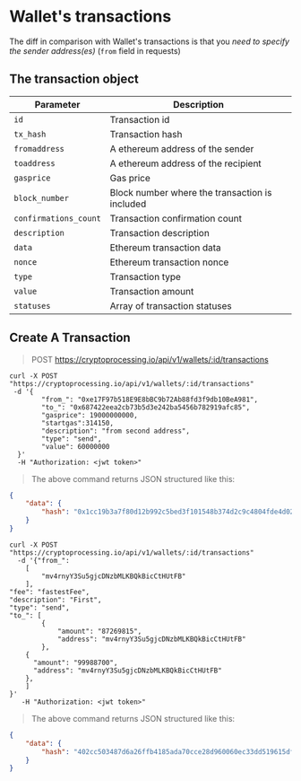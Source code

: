 # Wallet's transactions

The diff in comparison with Wallet's transactions is that you *need to specify the sender address(es)* (`from` field in requests)


## The transaction object


Parameter             | Description
---------             | ---------
`id`                  | Transaction id
`tx_hash`             | Transaction hash
`fromaddress`         | A ethereum address of the sender
`toaddress`           | A ethereum address of the recipient
`gasprice`            | Gas price
`block_number`        | Block number where the transaction is included
`confirmations_count` | Transaction confirmation count
`description`         | Transaction description
`data`                | Ethereum transaction data 
`nonce`               | Ethereum transaction nonce
`type`                | Transaction type
`value`               | Transaction amount 
`statuses`            | Array of transaction statuses


## Create A Transaction

> POST https://cryptoprocessing.io/api/v1/wallets/:id/transactions

```shell
curl -X POST "https://cryptoprocessing.io/api/v1/wallets/:id/transactions"
 -d '{
        "from_": "0xe17F97b518E9E8bBC9b72Ab88fd3f9db10BeA981",
        "to_": "0x687422eea2cb73b5d3e242ba5456b782919afc85",
        "gasprice": 19000000000,
        "startgas":314150,
        "description": "from second address", 
        "type": "send", 
        "value": 60000000
  }'
  -H "Authorization: <jwt token>"
```
> The above command returns JSON structured like this:

```json
{
    "data": {
        "hash": "0x1cc19b3a7f80d12b992c5bed3f101548b374d2c9c4804fde4d02508c36e4fcbc"
    }
}
```


```shell
curl -X POST "https://cryptoprocessing.io/api/v1/wallets/:id/transactions"
  -d '{"from_":
	[
		"mv4rnyY3Su5gjcDNzbMLKBQkBicCtHUtFB"
	],
"fee": "fastestFee",
"description": "First", 
"type": "send", 
"to_": [
		{
			"amount": "87269815", 
			"address": "mv4rnyY3Su5gjcDNzbMLKBQkBicCtHUtFB"
		},
    {
      "amount": "99988700", 
      "address": "mv4rnyY3Su5gjcDNzbMLKBQkBicCtHUtFB"
    },
	]
}'
   -H "Authorization: <jwt token>"

```
> The above command returns JSON structured like this:
```json
{
    "data": {
        "hash": "402cc503487d6a26ffb4185ada70cce28d960060ec33dd519615df96eaabadea"
    }
}
```

